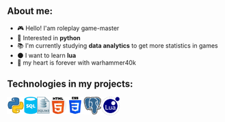 ## About me:
-   :video_game: Hello! I'am roleplay game-master
-   :snake: Interested in **python**
-   :books: I'm currently studying **data analytics** to get more statistics in games
-   :new_moon: I want to learn **lua**
-   :hammer: my heart is forever with warhammer40k

## Technologies in my projects:
<img align="left" alt="HTML5" width="40px" src="python_icon.png"/>
<img align="left" alt="HTML5" width="30px" src="sql_icon.png"/>
<img align="left" alt="HTML5" width="29px" src="sqlite3_icon.png"/>
<img align="left" alt="HTML5" width="40px" src="html_icon.png"/>
<img align="left" alt="HTML5" width="40px" src="css3_icon.png"/>
<img align="left" alt="HTML5" width="41px" src="postgres_icon.png"/>
<img align="left" alt="HTML5" width="43px" src="lua_icon.png"/>
